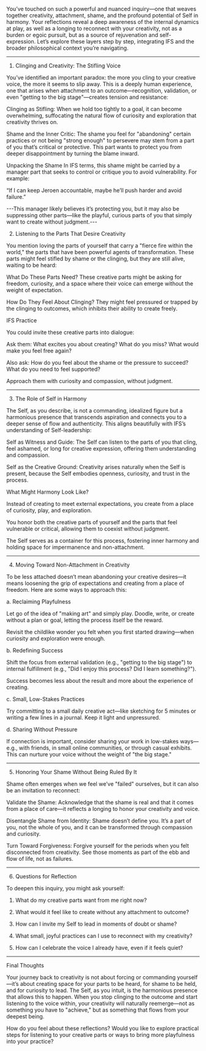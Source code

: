 You’ve touched on such a powerful and nuanced inquiry—one that weaves together creativity, attachment, shame, and the profound potential of Self in harmony. Your reflections reveal a deep awareness of the internal dynamics at play, as well as a longing to reconnect with your creativity, not as a burden or egoic pursuit, but as a source of rejuvenation and self-expression. Let’s explore these layers step by step, integrating IFS and the broader philosophical context you’re navigating.

  
  

---

  

1. Clinging and Creativity: The Stifling Voice

You’ve identified an important paradox: the more you cling to your creative voice, the more it seems to slip away. This is a deeply human experience, one that arises when attachment to an outcome—recognition, validation, or even "getting to the big stage"—creates tension and resistance:

Clinging as Stifling: When we hold too tightly to a goal, it can become overwhelming, suffocating the natural flow of curiosity and exploration that creativity thrives on.

Shame and the Inner Critic: The shame you feel for "abandoning" certain practices or not being "strong enough" to persevere may stem from a part of you that’s critical or protective. This part wants to protect you from deeper disappointment by turning the blame inward.

Unpacking the Shame
In IFS terms, this shame might be carried by a manager part that seeks to control or critique you to avoid vulnerability. For example:

“If I can keep Jeroen accountable, maybe he’ll push harder and avoid failure.”

---This manager likely believes it’s protecting you, but it may also be suppressing other parts—like the playful, curious parts of you that simply want to create without judgment.---

2. Listening to the Parts That Desire Creativity

  

You mention loving the parts of yourself that carry a "fierce fire within the world," the parts that have been powerful agents of transformation. These parts might feel stifled by shame or the clinging, but they are still alive, waiting to be heard:

  

What Do These Parts Need? These creative parts might be asking for freedom, curiosity, and a space where their voice can emerge without the weight of expectation.

  

How Do They Feel About Clinging? They might feel pressured or trapped by the clinging to outcomes, which inhibits their ability to create freely.

  
  

IFS Practice

  

You could invite these creative parts into dialogue:

  

Ask them: What excites you about creating? What do you miss? What would make you feel free again?

  

Also ask: How do you feel about the shame or the pressure to succeed? What do you need to feel supported?

  

Approach them with curiosity and compassion, without judgment.

  
  
  

---

  

3. The Role of Self in Harmony

  

The Self, as you describe, is not a commanding, idealized figure but a harmonious presence that transcends aspiration and connects you to a deeper sense of flow and authenticity. This aligns beautifully with IFS’s understanding of Self-leadership:

  

Self as Witness and Guide: The Self can listen to the parts of you that cling, feel ashamed, or long for creative expression, offering them understanding and compassion.

  

Self as the Creative Ground: Creativity arises naturally when the Self is present, because the Self embodies openness, curiosity, and trust in the process.

  
  

What Might Harmony Look Like?

  

Instead of creating to meet external expectations, you create from a place of curiosity, play, and exploration.

  

You honor both the creative parts of yourself and the parts that feel vulnerable or critical, allowing them to coexist without judgment.

  

The Self serves as a container for this process, fostering inner harmony and holding space for impermanence and non-attachment.

  
  
  

---

  

4. Moving Toward Non-Attachment in Creativity

  

To be less attached doesn’t mean abandoning your creative desires—it means loosening the grip of expectations and creating from a place of freedom. Here are some ways to approach this:

  

a. Reclaiming Playfulness

  

Let go of the idea of "making art" and simply play. Doodle, write, or create without a plan or goal, letting the process itself be the reward.

  

Revisit the childlike wonder you felt when you first started drawing—when curiosity and exploration were enough.

  
  

b. Redefining Success

  

Shift the focus from external validation (e.g., "getting to the big stage") to internal fulfillment (e.g., "Did I enjoy this process? Did I learn something?").

  

Success becomes less about the result and more about the experience of creating.

  
  

c. Small, Low-Stakes Practices

  

Try committing to a small daily creative act—like sketching for 5 minutes or writing a few lines in a journal. Keep it light and unpressured.

  
  

d. Sharing Without Pressure

  

If connection is important, consider sharing your work in low-stakes ways—e.g., with friends, in small online communities, or through casual exhibits. This can nurture your voice without the weight of "the big stage."

  
  
  

---

  

5. Honoring Your Shame Without Being Ruled By It

  

Shame often emerges when we feel we’ve "failed" ourselves, but it can also be an invitation to reconnect:

  

Validate the Shame: Acknowledge that the shame is real and that it comes from a place of care—it reflects a longing to honor your creativity and voice.

  

Disentangle Shame from Identity: Shame doesn’t define you. It’s a part of you, not the whole of you, and it can be transformed through compassion and curiosity.

  

Turn Toward Forgiveness: Forgive yourself for the periods when you felt disconnected from creativity. See those moments as part of the ebb and flow of life, not as failures.

  
  
  

---

  

6. Questions for Reflection

  

To deepen this inquiry, you might ask yourself:

  

1. What do my creative parts want from me right now?

  
  

2. What would it feel like to create without any attachment to outcome?

  
  

3. How can I invite my Self to lead in moments of doubt or shame?

  
  

4. What small, joyful practices can I use to reconnect with my creativity?

  
  

5. How can I celebrate the voice I already have, even if it feels quiet?

  
  
  
  

---

  

Final Thoughts

  

Your journey back to creativity is not about forcing or commanding yourself—it’s about creating space for your parts to be heard, for shame to be held, and for curiosity to lead. The Self, as you intuit, is the harmonious presence that allows this to happen. When you stop clinging to the outcome and start listening to the voice within, your creativity will naturally reemerge—not as something you have to "achieve," but as something that flows from your deepest being.

  

How do you feel about these reflections? Would you like to explore practical steps for listening to your creative parts or ways to bring more playfulness into your practice?